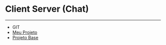# Client Server (Chat)
---
* GIT
 * [Meu Projeto](https://github.com/sdnaves/client-server)
 * [Projeto Base](https://github.com/gunungloli666/simple--wpf-client-server-chat)